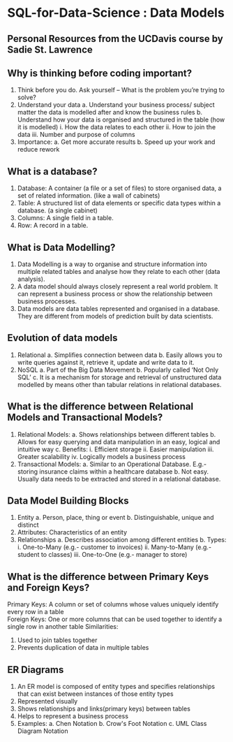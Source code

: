 # SQL-for-Data-Science : Data Models
Personal Resources from the UCDavis course by Sadie St. Lawrence
------------------------------------------------------------------------------

## Why is thinking before coding important?
1. Think before you do. Ask yourself – What is the problem you’re trying to solve?
2. Understand your data
  a. Understand your business process/ subject matter the data is modelled after and know the business rules
  b. Understand how your data is organised and structured in the table (how it is modelled)
    i. How the data relates to each other
    ii. How to join the data
    iii. Number and purpose of columns
3. Importance:
  a. Get more accurate results
  b. Speed up your work and reduce rework



## What is a database?
1. Database: A container (a file or a set of files) to store organised data, a set of related information. (like a wall of cabinets)
2. Table: A structured list of data elements or specific data types within a database. (a single cabinet)
3. Columns: A single field in a table.
4. Row: A record in a table.



## What is Data Modelling?
1. Data Modelling is a way to organise and structure information into multiple related tables and analyse how they relate to each other (data analysis).
2. A data model should always closely represent a real world problem. It can represent a business process or show the relationship between business processes.
3. Data models are data tables represented and organised in a database. They are different from models of prediction built by data scientists.



## Evolution of data models
1. Relational
  a. Simplifies connection between data
  b. Easily allows you to write queries against it, retrieve it, update and write data to it.
2. NoSQL
  a. Part of the Big Data Movement
  b. Popularly called ‘Not Only SQL’
  c. It is a mechanism for storage and retrieval of unstructured data modelled by means other than tabular relations in relational databases.



## What is the difference between Relational Models and Transactional Models?
1. Relational Models:
  a. Shows relationships between different tables
  b. Allows for easy querying and data manipulation in an easy, logical and intuitive way
  c. Benefits:
    i. Efficient storage
    ii. Easier manipulation
    iii. Greater scalability
    iv.	Logically models a business process	
2. Transactional Models:
  a. Similar to an Operational Database. E.g.- storing insurance claims within a healthcare database
  b. Not easy. Usually data needs to be extracted and stored in a relational database.



## Data Model Building Blocks
1. Entity
  a. Person, place, thing or event
  b. Distinguishable, unique and distinct
2. Attributes: Characteristics of an entity
3. Relationships
  a. Describes association among different entities
  b. Types:
    i. One-to-Many (e.g.- customer to invoices)
    ii. Many-to-Many (e.g.- student to classes)
    iii. One-to-One (e.g.- manager to store)



## What is the difference between Primary Keys and Foreign Keys?
Primary Keys: A column or set of columns whose values uniquely identify every row in a table	
Foreign Keys: One or more columns that can be used together to identify a single row in another table
Similarities:
1. Used to join tables together
2. Prevents duplication of data in multiple tables



## ER Diagrams
1. An ER model is composed of entity types and specifies relationships that can exist between instances of those entity types
2. Represented visually
3. Shows relationships and links(primary keys) between tables
4. Helps to represent a business process
5. Examples:
  a. Chen Notation
  b. Crow's Foot Notation
  c. UML Class Diagram Notation

 

